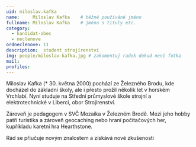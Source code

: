 ```yaml
---
uid: miloslav.kafka
name:     Miloslav Kafka   	# běžně používáné jméno
fullname: Miloslav Kafka   	# jméno s tituly etc.
category:
  - kandidat-obec
  - neclenove
ordneclenove: 11 
description:  student strojírenství
img: people/miloslav-kafka.jpg # zakomentuj radek dokud není fotka
mail:
profiles:
---
```


Miloslav Kafka (* 30. května 2000) pochází ze Železného Brodu, kde docházel do základní školy, ale i přesto prožil několik let v horském Vrchlabí. Nyní studuje na Střední průmyslové škole strojní a elektrotechnické v Liberci, obor Strojírenství.

Zároveň je pedagogem v SVČ Mozaika v Železném Brodě. Mezi jeho hobby patří turistika a zároveň geocaching nebo hraní počítačových her, kupříkladu karetní hra Hearthstone.

Rád se přiučuje novým znalostem a získává nové zkušenosti 
